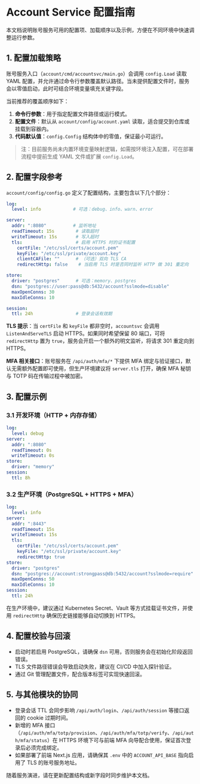 # Account Service 配置指南

本文档说明账号服务可用的配置项、加载顺序以及示例，方便在不同环境中快速调整运行参数。

## 1. 配置加载策略

账号服务入口（`account/cmd/accountsvc/main.go`）会调用 `config.Load` 读取 YAML 配置，并允许通过命令行参数覆盖默认路径。当未提供配置文件时，服务会以零值启动，此时可结合环境变量填充关键字段。

当前推荐的覆盖顺序如下：

1. **命令行参数**：用于指定配置文件路径或运行模式。
2. **配置文件**：默认从 `account/config/account.yaml` 读取，适合提交到仓库或挂载到容器内。
3. **代码默认值**：`config.Config` 结构体中的零值，保证最小可运行。

> 注：目前服务尚未内置环境变量映射逻辑，如需按环境注入配置，可在部署流程中提前生成 YAML 文件或扩展 `config.Load`。

## 2. 配置字段参考

`account/config/config.go` 定义了配置结构，主要包含以下几个部分：

```yaml
log:
  level: info            # 可选：debug、info、warn、error

server:
  addr: ":8080"          # 监听地址
  readTimeout: 15s        # 读取超时
  writeTimeout: 15s       # 写入超时
  tls:                    # 启用 HTTPS 时的证书配置
    certFile: "/etc/ssl/certs/account.pem"
    keyFile: "/etc/ssl/private/account.key"
    clientCAFile: ""      # （可选）双向 TLS CA
    redirectHttp: false    # 当启用 TLS 时是否同时监听 HTTP 做 301 重定向

store:
  driver: "postgres"      # 可选：memory、postgres
  dsn: "postgres://user:pass@db:5432/account?sslmode=disable"
  maxOpenConns: 30
  maxIdleConns: 10

session:
  ttl: 24h                # 登录会话有效期
```

**TLS 提示**：当 `certFile` 和 `keyFile` 都非空时，`accountsvc` 会调用 `ListenAndServeTLS` 启动 HTTPS。如果同时希望保留 80 端口，可将 `redirectHttp` 置为 `true`，服务会开启一个额外的明文监听，将请求 301 重定向到 HTTPS。

**MFA 相关接口**：账号服务在 `/api/auth/mfa/*` 下提供 MFA 绑定与验证接口，默认无需额外配置即可使用，但生产环境建议将 `server.tls` 打开，确保 MFA 秘钥与 TOTP 码在传输过程中被加密。

## 3. 配置示例

### 3.1 开发环境（HTTP + 内存存储）

```yaml
log:
  level: debug
server:
  addr: ":8080"
  readTimeout: 0s
  writeTimeout: 0s
store:
  driver: "memory"
session:
  ttl: 8h
```

### 3.2 生产环境（PostgreSQL + HTTPS + MFA）

```yaml
log:
  level: info
server:
  addr: ":8443"
  readTimeout: 15s
  writeTimeout: 15s
  tls:
    certFile: "/etc/ssl/certs/account.pem"
    keyFile: "/etc/ssl/private/account.key"
    redirectHttp: true
store:
  driver: "postgres"
  dsn: "postgres://account:strongpass@db:5432/account?sslmode=require"
  maxOpenConns: 50
  maxIdleConns: 10
session:
  ttl: 24h
```

在生产环境中，建议通过 Kubernetes Secret、Vault 等方式挂载证书文件，并使用 `redirectHttp` 确保历史链接能够自动切换到 HTTPS。

## 4. 配置校验与回滚

- 启动时若启用 PostgreSQL，请确保 `dsn` 可用，否则服务会在初始化阶段返回错误。
- TLS 文件路径错误会导致启动失败，建议在 CI/CD 中加入探针验证。
- 通过 Git 管理配置文件，配合版本标签可实现快速回滚。

## 5. 与其他模块的协同

- 登录会话 TTL 会同步影响 `/api/auth/login`、`/api/auth/session` 等接口返回的 cookie 过期时间。
- 新增的 MFA 接口（`/api/auth/mfa/totp/provision`、`/api/auth/mfa/totp/verify`、`/api/auth/mfa/status`）在 HTTPS 环境下可与前端 MFA 向导配合使用，保证首次登录后必须完成绑定。
- 如果部署了前端 Next.js 应用，请确保其 `.env` 中的 `ACCOUNT_API_BASE` 指向启用了 TLS 的账号服务地址。

随着服务演进，请在更新配置结构或新字段时同步维护本文档。
